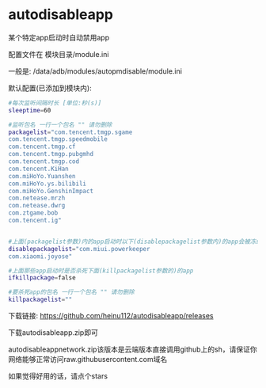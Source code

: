# autodisableapp

某个特定app启动时自动禁用app

配置文件在 模块目录/module.ini

一般是:
/data/adb/modules/autopmdisable/module.ini

默认配置(已添加到模块内):
```bash
#每次监听间隔时长 [单位:秒(s)]
sleeptime=60

#监听包名 一行一个包名 "" 请勿删除
packagelist="com.tencent.tmgp.sgame
com.tencent.tmgp.speedmobile
com.tencent.tmgp.cf
com.tencent.tmgp.pubgmhd
com.tencent.tmgp.cod
com.tencent.KiHan
com.miHoYo.Yuanshen
com.miHoYo.ys.bilibili
com.miHoYo.GenshinImpact
com.netease.mrzh
com.netease.dwrg
com.ztgame.bob
com.tencent.ig"


#上面(packagelist参数)内的app启动时以下(disablepackagelist参数内)的app会被冻结
disablepackagelist="com.miui.powerkeeper
com.xiaomi.joyose"

#上面那些app启动时是否杀死下面(killpackagelist参数的)的app
ifkillpackage=false

#要杀死app的包名 一行一个包名 "" 请勿删除
killpackagelist=""
```

下载链接:
https://github.com/heinu112/autodisableapp/releases

下载autodisableapp.zip即可

autodisableappnetwork.zip该版本是云端版本直接调用github上的sh，请保证你网络能够正常访问raw.githubusercontent.com域名

如果觉得好用的话，请点个stars
